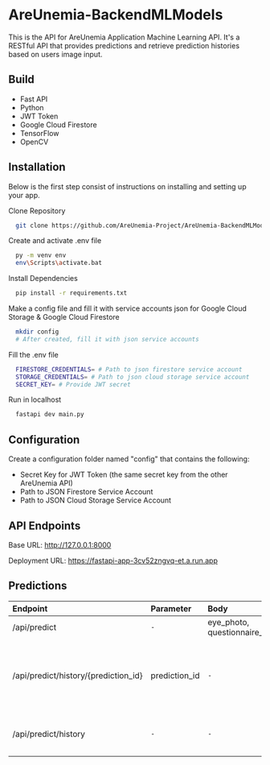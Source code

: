 # AreUnemia-BackendMLModels
This is the API for AreUnemia Application Machine Learning API. It's a RESTful API that provides predictions and retrieve prediction histories based on users image input.

## Build
- Fast API
- Python
- JWT Token
- Google Cloud Firestore
- TensorFlow
- OpenCV

## Installation

Below is the first step consist of instructions on installing and setting up your app.

Clone Repository
```bash
  git clone https://github.com/AreUnemia-Project/AreUnemia-BackendMLModels.git
```

Create and activate .env file
```bash
  py -m venv env
  env\Scripts\activate.bat
```

Install Dependencies
```bash
  pip install -r requirements.txt
```

Make a config file and fill it with service accounts json for Google Cloud Storage & Google Cloud Firestore
```bash
  mkdir config
  # After created, fill it with json service accounts
```

Fill the .env file
```bash
  FIRESTORE_CREDENTIALS= # Path to json firestore service account
  STORAGE_CREDENTIALS= # Path to json cloud storage service account
  SECRET_KEY= # Provide JWT secret
```

Run in localhost
```bash
  fastapi dev main.py
```

## Configuration
Create a configuration folder named "config" that contains the following:

- Secret Key for JWT Token (the same secret key from the other AreUnemia API)
- Path to JSON Firestore Service Account
- Path to JSON Cloud Storage Service Account

## API Endpoints
Base URL: http://127.0.0.1:8000

Deployment URL: https://fastapi-app-3cv52zngvq-et.a.run.app

## Predictions
| Endpoint | Parameter | Body | Method    | Description                |
| :--------|:-------- | :------- |:------- | :------------------------- |
| /api/predict |`-`| eye_photo, questionnaire_answers| `POST` | Submit Prediction |
| /api/predict/history/{prediction_id} | prediction_id |`-`| `GET` | Retrieve Users' Prediction History from Prediction ID |
| /api/predict/history |`-`|`-`| `GET` | Retrieve Users' All Prediction Histories |